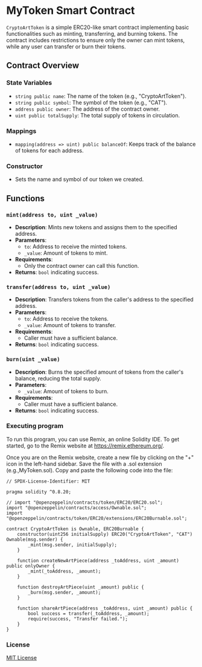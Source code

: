 # MyToken Smart Contract

`CryptoArtToken` is a simple ERC20-like smart contract implementing basic functionalities such as minting, transferring, and burning tokens. The contract includes restrictions to ensure only the owner can mint tokens, while any user can transfer or burn their tokens.

## Contract Overview

### State Variables

- `string public name`: The name of the token (e.g., "CryptoArtToken").
- `string public symbol`: The symbol of the token (e.g., "CAT").
- `address public owner`: The address of the contract owner.
- `uint public totalSupply`: The total supply of tokens in circulation.

### Mappings

- `mapping(address => uint) public balanceOf`: Keeps track of the balance of tokens for each address.

### Constructor

- Sets the name and symbol of our token we created.

## Functions

### `mint(address to, uint _value)`

- **Description**: Mints new tokens and assigns them to the specified address.
- **Parameters**:
  - `to`: Address to receive the minted tokens.
  - `_value`: Amount of tokens to mint.
- **Requirements**:
  - Only the contract owner can call this function.
- **Returns**: `bool` indicating success.

### `transfer(address to, uint _value)`

- **Description**: Transfers tokens from the caller's address to the specified address.
- **Parameters**:
  - `to`: Address to receive the tokens.
  - `_value`: Amount of tokens to transfer.
- **Requirements**:
  - Caller must have a sufficient balance.
- **Returns**: `bool` indicating success.

### `burn(uint _value)`

- **Description**: Burns the specified amount of tokens from the caller's balance, reducing the total supply.
- **Parameters**:
  - `_value`: Amount of tokens to burn.
- **Requirements**:
  - Caller must have a sufficient balance.
- **Returns**: `bool` indicating success.

### Executing program

To run this program, you can use Remix, an online Solidity IDE. To get started, go to the Remix website at https://remix.ethereum.org/.

Once you are on the Remix website, create a new file by clicking on the "+" icon in the left-hand sidebar. Save the file with a .sol extension (e.g.,MyToken.sol). Copy and paste the following code into the file:

```solidity
// SPDX-License-Identifier: MIT

pragma solidity ^0.8.20;

// import "@openzeppelin/contracts/token/ERC20/ERC20.sol";
import "@openzeppelin/contracts/access/Ownable.sol";
import "@openzeppelin/contracts/token/ERC20/extensions/ERC20Burnable.sol";

contract CryptoArtToken is Ownable, ERC20Burnable {
    constructor(uint256 initialSupply) ERC20("CryptoArtToken", "CAT") Ownable(msg.sender) {
        _mint(msg.sender, initialSupply);
    }

    function createNewArtPiece(address _toAddress, uint _amount) public onlyOwner {
        _mint(_toAddress, _amount);
    }

    function destroyArtPiece(uint _amount) public {
        _burn(msg.sender, _amount);
    }

    function shareArtPiece(address _toAddress, uint _amount) public {
        bool success = transfer(_toAddress, _amount);
        require(success, "Transfer failed.");
    }
}
```
### License
[MIT License](../LICENSE)
